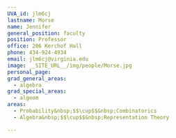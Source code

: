 ```yaml
---
UVA_id: jlm6cj
lastname: Morse
name: Jennifer
general_position: faculty
position: Professor
office: 206 Kerchof Hall
phone: 434-924-4934
email: jlm6cj@virginia.edu
image: __SITE_URL__/img/people/Morse.jpg
personal_page:
grad_general_areas:
  - algebra
grad_special_areas:
  - algeom
areas:
  - Probability&nbsp;$$\cup$$&nbsp;Combinatorics
  - Algebra&nbsp;$$\cup$$&nbsp;Representation Theory

---
```

